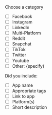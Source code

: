 Choose a category

- [ ] Facebook
- [ ] Instagram 
- [ ] LinkedIn 
- [ ] Multi-Platform
- [ ] Reddit 
- [ ] Snapchat  
- [ ] TikTok 
- [ ] Twitter 
- [ ] Youtube
- [ ] Other: {specify}

Did you include:

- [ ] App name
- [ ] Appropriate tags
- [ ] Link to app
- [ ] Platform(s)
- [ ] Short description
